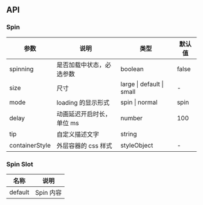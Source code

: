 ## API

### Spin

| 参数           | 说明                      | 类型                      | 默认值 |
| -------------- | ------------------------- | ------------------------- | ------ |
| spinning       | 是否加载中状态，必选参数  | boolean                   | false  |
| size           | 尺寸                      | large \| default \| small | -      |
| mode           | loading 的显示形式        | spin \| normal            | spin   |
| delay          | 动画延迟开启时长，单位 ms | number                    | 100    |
| tip            | 自定义描述文字            | string                    |        |
| containerStyle | 外层容器的 css 样式       | styleObject               | -      |

### Spin Slot

| 名称    | 说明      |
| ------- | --------- |
| default | Spin 内容 |
